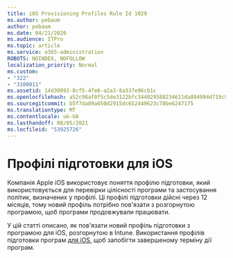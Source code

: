 ```yaml
---
title: iOS Provisioning Profiles Rule Id 1029
ms.author: pebaum
author: pebaum
ms.date: 04/21/2020
ms.audience: ITPro
ms.topic: article
ms.service: o365-administration
ROBOTS: NOINDEX, NOFOLLOW
localization_priority: Normal
ms.custom:
- "322"
- "3100011"
ms.assetid: 14d30092-8cf5-4fe6-a2a3-8a337e96cb1c
ms.openlocfilehash: a52c98af0f5c5de3122bfc344029588234611da894994d719c95f6af78944405
ms.sourcegitcommit: b5f7da89a650d2915dc652449623c78be6247175
ms.translationtype: MT
ms.contentlocale: uk-UA
ms.lasthandoff: 08/05/2021
ms.locfileid: "53925726"
---
```

# <a name="ios-provisioning-profiles"></a>Профілі підготовки для iOS

Компанія Apple iOS використовує поняття профілю підготовки, який використовується для перевірки цілісності програми та застосування політик, визначених у профілі. Ці профілі підготовки дійсні через 12 місяців, тому новий профіль потрібно пов'язати з розгорнутою програмою, щоб програми продовжували працювати.
  
У цій статті описано, як пов'язати новий профіль підготовки з програмою для iOS, розгорнутою в Intune. Використання профілів підготовки програм [для iOS,](https://docs.microsoft.com/intune/app-provisioning-profile-ios) щоб запобігти завершеному терміну дії програм.
  